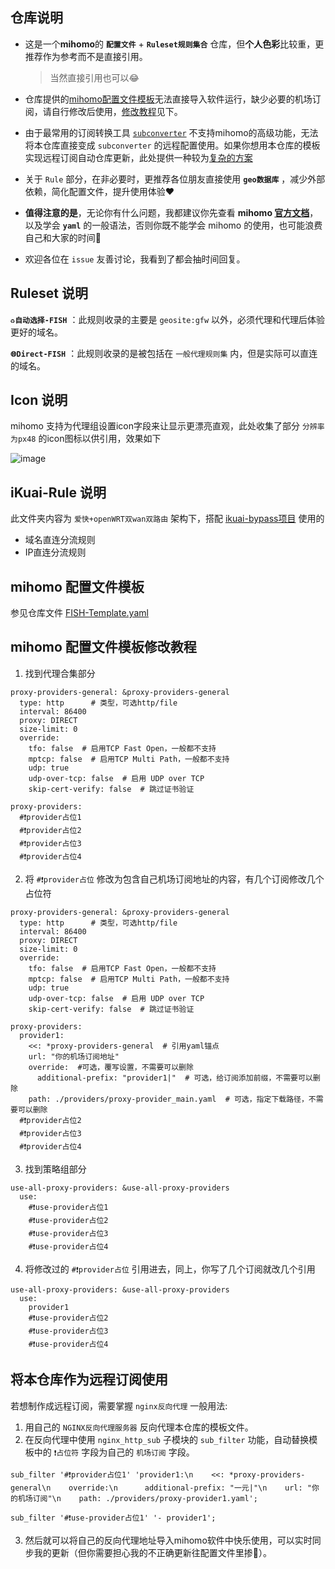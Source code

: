 ## 仓库说明
- 这是一个**mihomo**的 **`配置文件`** + **`Ruleset规则集合`** 仓库，但**个人色彩**比较重，更推荐作为参考而不是直接引用。
  > 当然直接引用也可以😂

- 仓库提供的[mihomo配置文件模板](https://github.com/refined-fish/clash_rule_fish?tab=readme-ov-file#配置文件模板)无法直接导入软件运行，缺少必要的机场订阅，请自行修改后使用，[修改教程](https://github.com/refined-fish/clash_rule_fish#mihomo-%E9%85%8D%E7%BD%AE%E6%96%87%E4%BB%B6%E6%A8%A1%E6%9D%BF%E4%BF%AE%E6%94%B9%E6%95%99%E7%A8%8B)见下。

- 由于最常用的订阅转换工具 [`subconverter`](https://github.com/tindy2013/subconverter) 不支持mihomo的高级功能，无法将本仓库直接变成 `subconverter` 的远程配置使用。如果你想用本仓库的模板实现远程订阅自动仓库更新，此处提供一种较为[复杂的方案]()

- 关于 `Rule` 部分，在非必要时，更推荐各位朋友直接使用 **`geo数据库`** ，减少外部依赖，简化配置文件，提升使用体验❤️

- **值得注意的是**，无论你有什么问题，我都建议你先查看 **mihomo [官方文档](https://wiki.metacubex.one/config/general/)**，以及学会 **`yaml`** 的一般语法，否则你既不能学会 mihomo 的使用，也可能浪费自己和大家的时间🥲

- 欢迎各位在 `issue` 友善讨论，我看到了都会抽时间回复。

## Ruleset 说明
**`♻️自动选择-FISH`** ：此规则收录的主要是 `geosite:gfw` 以外，必须代理和代理后体验更好的域名。

**`🌐Direct-FISH`** ：此规则收录的是被包括在 `一般代理规则集` 内，但是实际可以直连的域名。

## Icon 说明
mihomo 支持为代理组设置icon字段来让显示更漂亮直观，此处收集了部分 `分辨率为px48` 的icon图标以供引用，效果如下
  
  ![image](https://github.com/user-attachments/assets/9fbfd5f6-fe80-4745-8ba0-e1716ccce26f)


## iKuai-Rule 说明
此文件夹内容为 `爱快+openWRT双wan双路由` 架构下，搭配 [ikuai-bypass项目](https://github.com/joyanhui/ikuai-bypass) 使用的
  -  域名直连分流规则
  -  IP直连分流规则

## mihomo 配置文件模板
参见仓库文件 [FISH-Template.yaml](https://raw.githubusercontent.com/refined-fish/clash_rule_fish/refs/heads/main/FISH-Template.yaml)

## mihomo 配置文件模板修改教程
1. 找到代理合集部分
```
proxy-providers-general: &proxy-providers-general
  type: http      # 类型，可选http/file
  interval: 86400
  proxy: DIRECT
  size-limit: 0
  override:
    tfo: false  # 启用TCP Fast Open，一般都不支持
    mptcp: false  # 启用TCP Multi Path，一般都不支持
    udp: true
    udp-over-tcp: false  # 启用 UDP over TCP
    skip-cert-verify: false  # 跳过证书验证

proxy-providers:
  #❗provider占位1
  #❗provider占位2
  #❗provider占位3
  #❗provider占位4
```
2. 将 `#❗provider占位` 修改为包含自己机场订阅地址的内容，有几个订阅修改几个占位符
```
proxy-providers-general: &proxy-providers-general
  type: http      # 类型，可选http/file
  interval: 86400
  proxy: DIRECT
  size-limit: 0
  override:
    tfo: false  # 启用TCP Fast Open，一般都不支持
    mptcp: false  # 启用TCP Multi Path，一般都不支持
    udp: true
    udp-over-tcp: false  # 启用 UDP over TCP
    skip-cert-verify: false  # 跳过证书验证

proxy-providers:
  provider1:
    <<: *proxy-providers-general  # 引用yaml锚点
    url: "你的机场订阅地址"
    override:  #可选，覆写设置，不需要可以删除
      additional-prefix: "provider1|"  # 可选，给订阅添加前缀，不需要可以删除
    path: ./providers/proxy-provider_main.yaml  # 可选，指定下载路径，不需要可以删除
  #❗provider占位2
  #❗provider占位3
  #❗provider占位4
```
3. 找到策略组部分
```
use-all-proxy-providers: &use-all-proxy-providers
  use:
    #❗use-provider占位1
    #❗use-provider占位2
    #❗use-provider占位3
    #❗use-provider占位4
```
4. 将修改过的 `#❗provider占位` 引用进去，同上，你写了几个订阅就改几个引用
```
use-all-proxy-providers: &use-all-proxy-providers
  use:
    provider1
    #❗use-provider占位2
    #❗use-provider占位3
    #❗use-provider占位4
```

## 将本仓库作为远程订阅使用
  若想制作成远程订阅，需要掌握 `nginx反向代理` 一般用法:
  1. 用自己的 `NGINX反向代理服务器` 反向代理本仓库的模板文件。
  2. 在反向代理中使用 `nginx_http_sub` 子模块的 `sub_filter` 功能，自动替换模板中的 `❗占位符` 字段为自己的 `机场订阅` 字段。

    sub_filter '#❗provider占位1' 'provider1:\n    <<: *proxy-providers-general\n    override:\n      additional-prefix: "一元|"\n    url: "你的机场订阅"\n    path: ./providers/proxy-provider1.yaml';

    sub_filter '#❗use-provider占位1' '- provider1';

  3. 然后就可以将自己的反向代理地址导入mihomo软件中快乐使用，可以实时同步我的更新（但你需要担心我的不正确更新往配置文件里掺💩）。